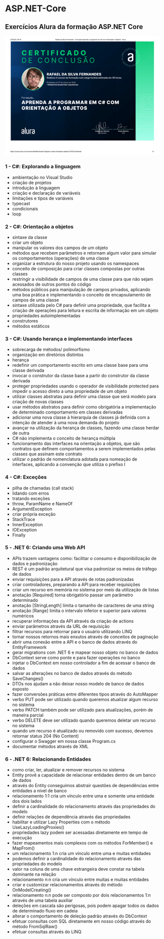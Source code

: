 # ASP.NET-Core
## Exercícios Alura da formação ASP.NET Core

![certificado-c-sharp](https://github.com/RafaelxFernandes/ASP.NET-Core/blob/master/Alura%20-%20Csharp-1.png?raw=true)

### 1 - C#: Explorando a linguagem
- ambientação no Visual Studio
- criação de projetos
- introdução à linguagem
- criação e declaração de variáveis
- limitações e tipos de variáveis
- typecast
- condicionais
- loop

### 2 - C#: Orientação a objetos
- sintaxe da classe
- criar um objeto
- manipular os valores dos campos de um objeto
- métodos que recebem parâmetros e retornam algum valor para simular os comportamentos (operações) de uma classe
- organizar a estrutura do nosso projeto usando os namespaces
- conceito de composição para criar classes compostas por outras classes
- restringir a visibilidade de campos de uma classe para que não sejam acessados de outros pontos do código
- métodos públicos para manipulação de campos privados, aplicando uma boa prática e implementando o conceito de encapsulamento de campos de uma classe
- sintaxe utilizada pelo C# para definir uma propriedade, que facilita a criação de operações para leitura e escrita de informação em um objeto
- propriedades autoimplementadas
- construtores
- métodos estáticos

### 3 - C#: Usando herança e implementando interfaces
- sobrecarga de métodos/ polimorfismo
- organização em diretórios distintos
- herança
- redefinir um comportamento escrito em uma classe base para uma classe derivada
- invocar o construtor da classe base a partir do construtor da classe derivada
- proteger propriedades usando o operador de visibilidade protected para impedir o acesso direto a uma propriedade de um objeto
- utilizar classes abstratas para definir uma classe que será modelo para criação de novas classes
-  usar métodos abstratos para definir como obrigatória a implementação de determinado comportamento em classes derivadas
- adicionar uma nova classe à hierarquia de classes já definida com a intenção de atender à uma nova demanda do projeto
- avançar na utilização da herança de classes, fazendo uma classe herdar de outra
- C# não implementa o conceito de herança múltipla
- funcionamento das interfaces na orientação a objetos, que são contratos que definem comportamentos a serem implementados pelas classes que assinam este contrato
- utilizar o padrão de nomenclatura adotada para nomeação de interfaces, aplicando a convenção que utiliza o prefixo I

### 4 - C#: Exceções
- pilha de chamadas (call stack)
- lidando com erros
- tratando exceções
- throw, ParamName e NameOf
- ArgumentException
- criar própria exceção
- StackTrace
- InnerException
- IOException
- Finally

### 5 - .NET 6: Criando uma Web API
- APIs trazem vantagens como: facilitar o consumo e disponibilização de dados e padronização
- REST é um padrão arquitetural que visa padronizar os meios de tráfego de dados
- enviar requisições para a API através de rotas padronizadas
- criar controladores, preparando a API para receber requisições
- criar um recurso em memória no sistema por meio da utilização de listas
- anotação [Required] torna obrigatório passar um parâmetro determinado
- anotação [StringLength] limita o tamanho de caracteres de uma string
- anotação [Range] limita o intervalo inferior e superior para valores numéricos
- recuperar informações da API através da criação de actions
- enviar parâmetros através da URL de requisição
- filtrar recursos para retornar para o usuário utilizando LINQ
- tornar nossos retornos mais enxutos através de conceitos de paginação
- abrir uma conexão entre a API e o banco de dados através do EntityFramework
- gerar migrations com .NET 6 e mapear nosso objeto no banco de dados
- DbContext serve como ponte e para fazer operações no banco
- injetar o DbContext em nosso controlador a fim de acessar o banco de dados
- salvar as alterações no banco de dados através do método SaveChanges()
- DTOs nos ajudam a não deixar nosso modelo de banco de dados exposto
- fazer conversões práticas entre diferentes tipos através do AutoMapper
- verbo PUT pode ser utilizado quando queremos atualizar algum recurso no sistema
- verbo PATCH também pode ser utilizado para atualizações, porém de maneira parcial
- verbo DELETE deve ser utilizado quando queremos deletar um recurso no sistema
- quando um recurso é atualizado ou removido com sucesso, devemos retornar status 204 (No Content)
- configurar o Swagger em nossa classe Program.cs
- documentar métodos através de XML

### 6 - .NET 6: Relacionando Entidades
- como criar, ler, atualizar e remover recursos no sistema
- Entity provê a capacidade de relacionar entidades dentro de um banco de dados
- através do Entity conseguimos abstrair questões de dependências entre entidades a nível de banco
- relacionamento 1:1 cria um vínculo entre uma e somente uma entidade dos dois lados
- definir a cardinalidade do relacionamento através das propriedades do modelo
- definir relações de dependência através das propriedades
- habilitar e utilizar Lazy Properties com o método UseLazyLoadingProxies()
- propriedades lazy podem ser acessadas diretamente em tempo de execução
- fazer mapeamentos mais complexos com os métodos ForMember() e MapFrom()
- um relacionamento 1:n cria um vínculo entre uma e muitas entidades
- podemos definir a cardinalidade do relacionamento através das propriedades do modelo
- valor na coluna de uma chave estrangeira deve constar na tabela dominante na relação
- relacionamento n:n cria um vínculo entre muitas e muitas entidades
- criar e customizar relacionamentos através do método OnModelCreating()
- relacionamento n:n pode ser composto por dois relacionamentos 1:n através de uma tabela auxiliar
- deleções em cascata são perigosas, pois podem apagar todos os dados de determinado fluxo em cadeia
- alterar o comportamento de deleção padrão através do DbContext
- efetuar consultas com SQL diretamente em nosso código através do método FromSqlRaw()
- efetuar consultas através do LINQ
